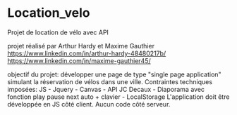 # Location_velo
Projet de location de vélo avec API

projet réalisé par Arthur Hardy et Maxime Gauthier
https://www.linkedin.com/in/arthur-hardy-48480217b/
https://www.linkedin.com/in/maxime-gauthier45/

objectif du projet: développer une page de type "single page application" simulant la réservation de vélos dans une ville.
Contraintes techniques imposées: JS - Jquery - Canvas - API JC Decaux - Diaporama avec fonction play pause next auto + clavier - LocalStorage
L'application doit être développée en JS côté client. Aucun code côté serveur.
